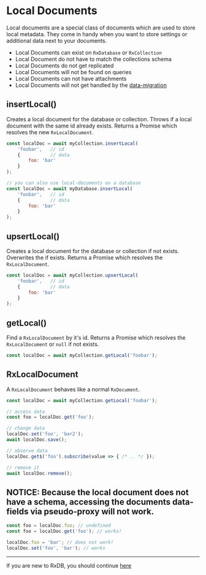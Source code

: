 # Local Documents

Local documents are a special class of documents which are used to store local metadata.
They come in handy when you want to store settings or additional data next to your documents.

- Local Documents can exist on `RxDatabase` or `RxCollection`
- Local Document do not have to match the collections schema
- Local Documents do not get replicated
- Local Documents will not be found on queries
- Local Documents can not have attachments
- Local Documents will not get handled by the [data-migration](./data-migration.md)

## insertLocal()

Creates a local document for the database or collection. Throws if a local document with the same id already exists. Returns a Promise which resolves the new `RxLocalDocument`.

```javascript
const localDoc = await myCollection.insertLocal(
    'foobar',   // id
    {           // data
        foo: 'bar'
    }
);

// you can also use local-documents on a database
const localDoc = await myDatabase.insertLocal(
    'foobar',   // id
    {           // data
        foo: 'bar'
    }
);
```

## upsertLocal()

Creates a local document for the database or collection if not exists. Overwrites the if exists. Returns a Promise which resolves the `RxLocalDocument`.

```javascript
const localDoc = await myCollection.upsertLocal(
    'foobar',   // id
    {           // data
        foo: 'bar'
    }
);
```

## getLocal()

Find a `RxLocalDocument` by it's id. Returns a Promise which resolves the `RxLocalDocument` or `null` if not exists.

```javascript
const localDoc = await myCollection.getLocal('foobar');
```

## RxLocalDocument

A `RxLocalDocument` behaves like a normal `RxDocument`.

```javascript
const localDoc = await myCollection.getLocal('foobar');

// access data
const foo = localDoc.get('foo');

// change data
localDoc.set('foo', 'bar2');
await localDoc.save();

// observe data
localDoc.get$('foo').subscribe(value => { /* .. */ });

// remove it
await localDoc.remove();
```

## NOTICE: Because the local document does not have a schema, accessing the documents data-fields via pseudo-proxy will not work.

```javascript
const foo = localDoc.foo; // undefined
const foo = localDoc.get('foo'); // works!

localDoc.foo = 'bar'; // does not work!
localDoc.set('foo', 'bar'); // works
```


--------------------------------------------------------------------------------

If you are new to RxDB, you should continue [here](./custom-build.md)
